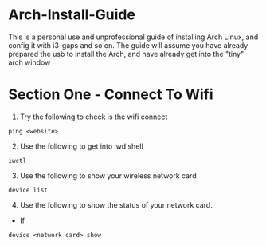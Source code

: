 # Arch-Install-Guide
This is a personal use and unprofessional guide of installing Arch Linux, and config it with i3-gaps and so on.
The guide will assume you have already prepared the usb to install the Arch, and have already get into the "tiny" arch window

# Section One - Connect To Wifi
1. Try the following to check is the wifi connect
```
ping <website>
```
2. Use the following to get into iwd shell
```
iwctl
```
3. Use the following to show your wireless network card
```
device list
```
4. Use the following to show the status of your network card.
  - If 
```
device <network card> show
```

